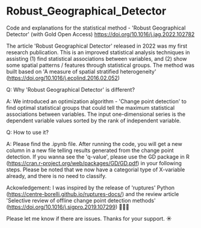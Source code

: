 # Robust_Geographical_Detector
Code and explanations for the statistical method - 'Robust Geographical Detector' (with Gold Open Access) https://doi.org/10.1016/j.jag.2022.102782

The article 'Robust Geographical Detector' released in 2022 was my first research publication. This is an improved statistical analysis techniques in assisting (1) find statistical associations between variables, and (2) show some spatial patterns / features through statistical groups. The method was built based on 'A measure of spatial stratified heterogeneity' (https://doi.org/10.1016/j.ecolind.2016.02.052)

Q: Why 'Robust Geographical Detector' is different?

A: We introduced an optimization algorithm - 'Change point detection' to find optimal statistical groups that could tell the maximum statistical associations between variables. The input one-dimensional series is the dependent variable values sorted by the rank of independent variable. 

Q: How to use it?

A: Please find the .ipynb file. After running the code, you will get a new column in a new file telling results generated from the change point detection. If you wanna see the 'q-value', please use the GD package in R (https://cran.r-project.org/web/packages/GD/GD.pdf) in your following steps. Please be noted that we now have a categorial type of X-variable already, and there is no need to classify. 

Ackowledgement: I was inspired by the release of 'ruptures' Python (https://centre-borelli.github.io/ruptures-docs/) and the review article 'Selective review of offline change point detection methods' (https://doi.org/10.1016/j.sigpro.2019.107299) 🎼🎵🎶

Please let me know if there are issues. Thanks for your support. ☀
